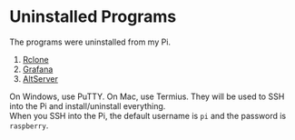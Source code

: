# Uninstalled Programs

The programs were uninstalled from my Pi.

1. [Rclone](/Raspberry%20Pi%204/Uninstalled%20Programs/01%20-%20Rclone.md)
1. [Grafana](/Raspberry%20Pi%204/Uninstalled%20Programs/02%20-%20Grafana.md)
1. [AltServer](/Raspberry%20Pi%204/Uninstalled%20Programs/03%20-%20AltServer.md)

On Windows, use PuTTY. On Mac, use Termius. They will be used to SSH into the Pi and install/uninstall everything. <br>
When you SSH into the Pi, the default username is `pi` and the password is `raspberry`.
